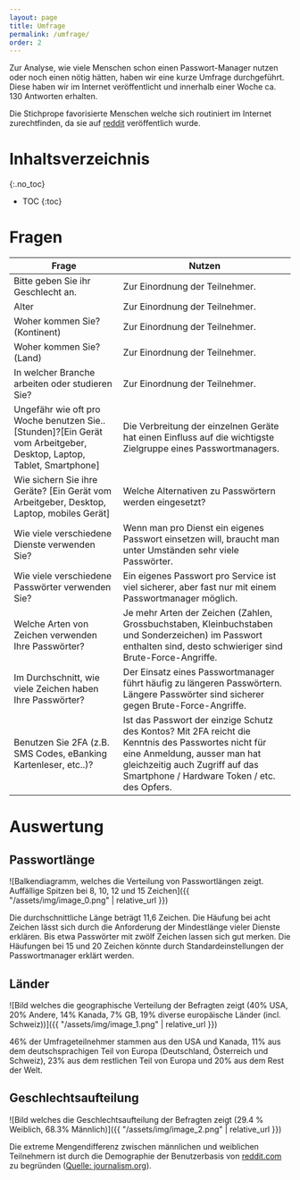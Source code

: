 ```yaml
---
layout: page
title: Umfrage
permalink: /umfrage/
order: 2
---
```

Zur Analyse, wie viele Menschen schon einen Passwort-Manager nutzen oder noch einen nötig hätten, haben wir eine kurze Umfrage durchgeführt. Diese haben wir im Internet veröffentlicht und innerhalb einer Woche ca. 130 Antworten erhalten.

Die Stichprope favorisierte Menschen welche sich routiniert im Internet zurechtfinden, da sie auf [reddit](https://reddit.com/r/samplesize) veröffentlich wurde.

# Inhaltsverzeichnis
{:.no_toc}

* TOC
{:toc}

# Fragen

|Frage|Nutzen|
|--- |--- |
|Bitte geben Sie ihr Geschlecht an.|Zur Einordnung der Teilnehmer.|
|Alter|Zur Einordnung der Teilnehmer.|
|Woher kommen Sie? (Kontinent)|Zur Einordnung der Teilnehmer.|
|Woher kommen Sie? (Land)|Zur Einordnung der Teilnehmer.|
|In welcher Branche arbeiten oder studieren Sie?|Zur Einordnung der Teilnehmer.|
|Ungefähr wie oft pro Woche benutzen Sie..[Stunden]?[Ein Gerät vom Arbeitgeber, Desktop, Laptop, Tablet, Smartphone]|Die Verbreitung der einzelnen Geräte hat einen Einfluss auf die wichtigste Zielgruppe eines Passwortmanagers.|
|Wie sichern Sie ihre Geräte? [Ein Gerät vom Arbeitgeber, Desktop, Laptop, mobiles Gerät]|Welche Alternativen zu Passwörtern werden eingesetzt?|
|Wie viele verschiedene Dienste verwenden Sie?|Wenn man pro Dienst ein eigenes Passwort einsetzen will, braucht man unter Umständen sehr viele Passwörter.|
|Wie viele verschiedene Passwörter verwenden Sie?|Ein eigenes Passwort pro Service ist viel sicherer, aber fast nur mit einem Passwortmanager möglich.|
|Welche Arten von Zeichen verwenden Ihre Passwörter?|Je mehr Arten der Zeichen (Zahlen, Grossbuchstaben, Kleinbuchstaben und Sonderzeichen) im Passwort enthalten sind, desto schwieriger sind Brute-Force-Angriffe.|
|Im Durchschnitt, wie viele Zeichen haben Ihre Passwörter?|Der Einsatz eines Passwortmanager führt häufig zu längeren Passwörtern. Längere Passwörter sind sicherer gegen Brute-Force-Angriffe.|
|Benutzen Sie 2FA (z.B. SMS Codes, eBanking Kartenleser, etc..)?|Ist das Passwort der einzige Schutz des Kontos? Mit 2FA reicht die Kenntnis des Passwortes nicht für eine Anmeldung, ausser man hat gleichzeitig auch Zugriff auf das Smartphone / Hardware Token / etc. des Opfers.|

# Auswertung

## Passwortlänge

![Balkendiagramm, welches die Verteilung von Passwortlängen zeigt. Auffällige Spitzen bei 8, 10, 12 und 15 Zeichen]({{ "/assets/img/image_0.png" | relative_url }})

Die durchschnittliche Länge beträgt 11,6 Zeichen. Die Häufung bei acht Zeichen lässt sich durch die Anforderung der Mindestlänge vieler Dienste erklären. Bis etwa Passwörter mit zwölf Zeichen lassen sich gut merken. Die Häufungen bei 15 und 20 Zeichen könnte durch Standardeinstellungen der Passwortmanager erklärt werden.

## Länder

![Bild welches die geographische Verteilung der Befragten zeigt (40% USA, 20% Andere, 14% Kanada, 7% GB, 19% diverse europäische Länder (incl. Schweiz))]({{ "/assets/img/image_1.png" | relative_url }})

46% der Umfrageteilnehmer stammen aus den USA und Kanada, 11% aus dem deutschsprachigen Teil von Europa (Deutschland, Österreich und Schweiz), 23% aus dem restlichen Teil von Europa und 20% aus dem Rest der Welt.

## Geschlechtsaufteilung

![Bild welches die Geschlechtsaufteilung der Befragten zeigt (29.4 % Weiblich, 68.3% Männlich)]({{ "/assets/img/image_2.png" | relative_url }})

Die extreme Mengendifferenz zwischen männlichen und weiblichen Teilnehmern ist durch die Demographie der Benutzerbasis von [reddit.com](https://reddit.com) zu begründen ([Quelle: journalism.org](http://www.journalism.org/2016/02/25/reddit-news-users-more-likely-to-be-male-young-and-digital-in-their-news-preferences/)).

